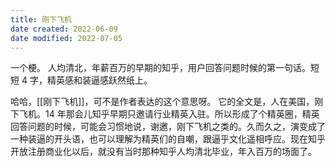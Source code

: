 ```yaml
---
title: 刚下飞机
date created: 2022-06-09
date modified: 2022-07-05
---
```

一个梗。
人均清北，年薪百万的早期的知乎，用户回答问题时候的第一句话。短短 4 字，精英感和装逼感跃然纸上。

哈哈，[[刚下飞机]]，可不是作者表达的这个意思呀。
它的全文是，人在美国，刚下飞机。14 年那会儿知乎早期只邀请行业精英入驻。所以形成了个精英圈，精英回答问题的时候，可能会习惯地说，谢邀，刚下飞机之类的。久而久之，演变成了一种装逼的开头语，也可以理解为精英们的自嘲，跟逼乎文化遥相呼应。现在知乎开放注册商业化以后，就没有当时那种知乎人均清北毕业，年入百万的场面了。
